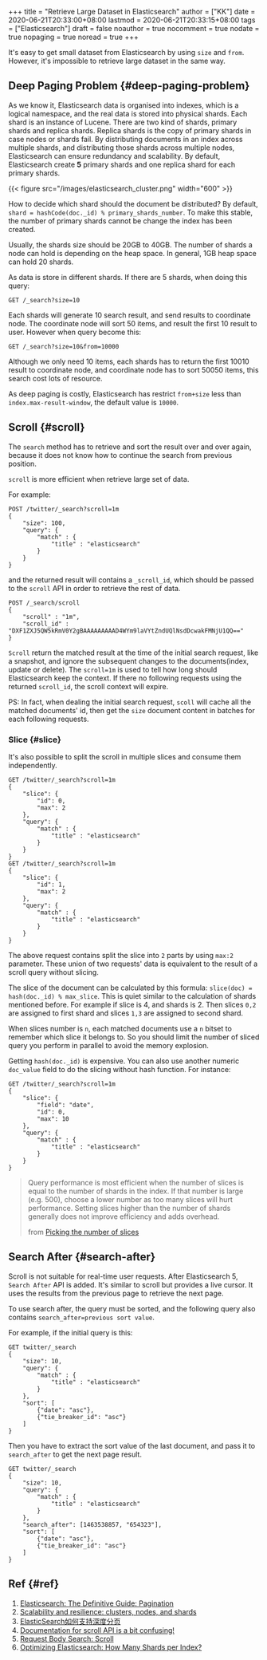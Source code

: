 +++
title = "Retrieve Large Dataset in Elasticsearch"
author = ["KK"]
date = 2020-06-21T20:33:00+08:00
lastmod = 2020-06-21T20:33:15+08:00
tags = ["Elasticsearch"]
draft = false
noauthor = true
nocomment = true
nodate = true
nopaging = true
noread = true
+++

It's easy to get small dataset from Elasticsearch by using `size` and `from`. However, it's impossible to retrieve large dataset in the same way.


## Deep Paging Problem {#deep-paging-problem}

As we know it, Elasticsearch data is organised into indexes, which is a logical namespace, and the real data is stored into physical shards. Each shard is an instance of Lucene. There are two kind of shards, primary shards and replica shards. Replica shards is the copy of primary shards in case nodes or shards fail. By distributing documents in an index across multiple shards, and distributing those shards across multiple nodes, Elasticsearch can ensure redundancy and scalability. By default, Elasticsearch create **5** primary shards and one replica shard for each primary shards.

{{< figure src="/images/elasticsearch_cluster.png" width="600" >}}

How to decide which shard should the document be distributed? By default, `shard = hashCode(doc._id) % primary_shards_number`. To make this stable, the number of primary shards cannot be change the index has been created.

Usually, the shards size should be 20GB to 40GB. The number of shards a node can hold is depending on the heap space. In general, 1GB heap space can hold 20 shards.

As data is store in different shards. If there are 5 shards, when doing this query:

```nil
GET /_search?size=10
```

Each shards will generate 10 search result, and send results to coordinate node. The coordinate node will sort 50 items, and result the first 10 result to user. However when query become this:

```nil
GET /_search?size=10&from=10000
```

Although we only need 10 items, each shards has to return the first 10010 result to coordinate node, and coordinate node has to sort 50050 items, this search cost lots of resource.

As deep paging is costly, Elasticsearch has restrict `from+size` less than `index.max-result-window`, the default value is `10000`.


## Scroll {#scroll}

The `search` method has to retrieve and sort the result over and over again, because it does not know how to continue the search from previous position.

`scroll` is more efficient when retrieve large set of data.

For example:

```nil
POST /twitter/_search?scroll=1m
{
    "size": 100,
    "query": {
        "match" : {
            "title" : "elasticsearch"
        }
    }
}
```

and the returned result will contains a `_scroll_id`, which should be passed to the `scroll` API in order to retrieve the rest of data.

```nil
POST /_search/scroll
{
    "scroll" : "1m",
    "scroll_id" : "DXF1ZXJ5QW5kRmV0Y2gBAAAAAAAAAD4WYm9laVYtZndUQlNsdDcwakFMNjU1QQ=="
}
```

`Scroll` return the matched result at the time of the initial search request, like a snapshot, and ignore the subsequent changes to the documents(index, update or delete). The `scroll=1m` is used to tell how long should Elasticsearch keep the context. If there no following requests using the returned `scroll_id`, the scroll context will expire.

PS: In fact, when dealing the initial search request, `scoll` will cache all the matched documents' id, then get the `size` document content in batches for each following requests.


### Slice {#slice}

It's also possible to split the scroll in multiple slices and consume them independently.

```nil
GET /twitter/_search?scroll=1m
{
    "slice": {
        "id": 0,
        "max": 2
    },
    "query": {
        "match" : {
            "title" : "elasticsearch"
        }
    }
}
GET /twitter/_search?scroll=1m
{
    "slice": {
        "id": 1,
        "max": 2
    },
    "query": {
        "match" : {
            "title" : "elasticsearch"
        }
    }
}
```

The above request contains split the slice into `2` parts by using `max:2` parameter. These union of two requests' data is equivalent to the result of a scroll query without slicing.

The slice of the document can be calculated by this formula: `slice(doc) = hash(doc._id) % max_slice`. This is quiet similar to the calculation of shards mentioned before. For example if slice is 4, and shards is 2. Then slices `0,2` are assigned to first shard and slices `1,3` are assigned to second shard.

When slices number is `n`, each matched documents use a `n` bitset to remember which slice it belongs to. So you should limit the number of sliced query you perform in parallel to avoid the memory explosion.

Getting `hash(doc._id)` is expensive. You can also use another numeric `doc_value` field to do the slicing without hash function. For instance:

```nil
GET /twitter/_search?scroll=1m
{
    "slice": {
        "field": "date",
        "id": 0,
        "max": 10
    },
    "query": {
        "match" : {
            "title" : "elasticsearch"
        }
    }
}
```

> Query performance is most efficient when the number of slices is equal to the number of shards in the index. If that number is large (e.g. 500), choose a lower number as too many slices will hurt performance. Setting slices higher than the number of shards generally does not improve efficiency and adds overhead.
>
> from [Picking the number of slices](https://www.elastic.co/guide/en/elasticsearch/reference/current/docs-reindex.html#docs-reindex-automatic-slice)


## Search After {#search-after}

Scroll is not suitable for real-time user requests. After Elasticsearch 5, `Search After` API is added. It's similar to scroll but provides a live cursor. It uses the results from the previous page to retrieve the next page.

To use search after, the query must be sorted, and the following query also contains `search_after=previous sort value`.

For example, if the initial query is this:

```nil
GET twitter/_search
{
    "size": 10,
    "query": {
        "match" : {
            "title" : "elasticsearch"
        }
    },
    "sort": [
        {"date": "asc"},
        {"tie_breaker_id": "asc"}
    ]
}
```

Then you have to extract the sort value of the last document, and pass it to `search_after` to get the next page result.

```nil
GET twitter/_search
{
    "size": 10,
    "query": {
        "match" : {
            "title" : "elasticsearch"
        }
    },
    "search_after": [1463538857, "654323"],
    "sort": [
        {"date": "asc"},
        {"tie_breaker_id": "asc"}
    ]
}
```


## Ref {#ref}

1.  [Elasticsearch: The Definitive Guide: Pagination](https://www.elastic.co/guide/en/elasticsearch/guide/current/pagination.html)
2.  [Scalability and resilience: clusters, nodes, and shards](https://www.elastic.co/guide/en/elasticsearch/reference/current/scalability.html)
3.  [ElasticSearch如何支持深度分页](http://arganzheng.life/deep-pagination-in-elasticsearch.html)
4.  [Documentation for scroll API is a bit confusing!](https://discuss.elastic.co/t/documentation-for-scroll-api-is-a-bit-confusing/185954)
5.  [Request Body Search: Scroll](https://www.elastic.co/guide/en/elasticsearch/reference/6.3/search-request-scroll.html)
6.  [Optimizing Elasticsearch: How Many Shards per Index?](https://qbox.io/blog/optimizing-elasticsearch-how-many-shards-per-index)
